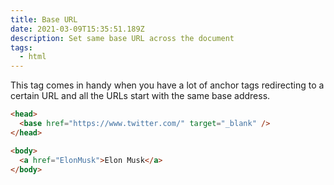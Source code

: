 ```yaml
---
title: Base URL
date: 2021-03-09T15:35:51.189Z
description: Set same base URL across the document
tags:
  - html
---
```

This tag comes in handy when you have a lot of anchor tags redirecting to a certain URL and all the URLs start with the same base address.

```html
<head>
  <base href="https://www.twitter.com/" target="_blank" />
</head>

<body>
  <a href="ElonMusk">Elon Musk</a>
</body>
```